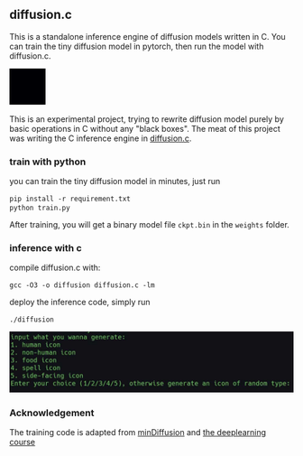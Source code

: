 ## diffusion.c

This is a standalone inference engine of diffusion models written in C. You can train the tiny diffusion model in pytorch, then run the model with diffusion.c.

![tiny diffusion](./tinydiffusion.gif)

This is an experimental project, trying to rewrite diffusion model purely by basic operations in C without any "black boxes". The meat of this project was writing the C inference engine in [diffusion.c](diffusion.c).

### train with python

you can train the tiny diffusion model in minutes, just run 

```
pip install -r requirement.txt
python train.py
```

After training, you will get a binary model file `ckpt.bin` in the `weights` folder.


### inference with c

compile diffusion.c with:

```
gcc -O3 -o diffusion diffusion.c -lm
```

deploy the inference code, simply run
```
./diffusion
```

![screenshot](doc/input.jpg)

### Acknowledgement

The training code is adapted from [minDiffusion](https://github.com/cloneofsimo/minDiffusion)
and [the deeplearning course](https://www.deeplearning.ai/short-courses/how-diffusion-models-work)